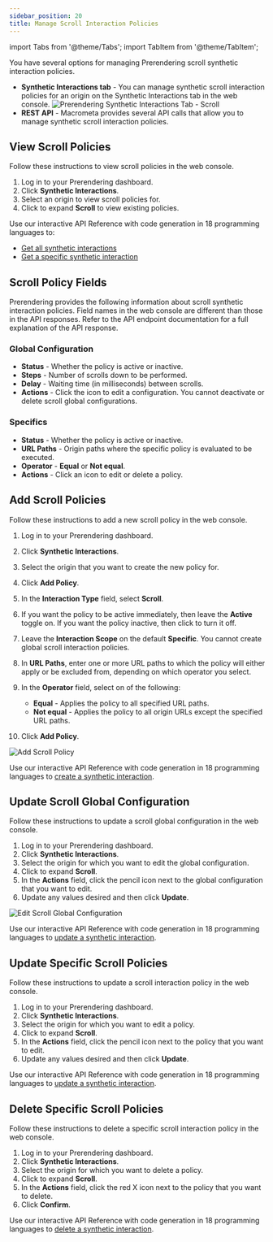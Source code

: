 ```yaml
---
sidebar_position: 20
title: Manage Scroll Interaction Policies
---
```

import Tabs from '@theme/Tabs';
import TabItem from '@theme/TabItem';

You have several options for managing Prerendering scroll synthetic interaction policies.

- **Synthetic Interactions tab** - You can manage synthetic scroll interaction policies for an origin on the Synthetic Interactions tab in the web console.
  ![Prerendering Synthetic Interactions Tab - Scroll](/img/prerendering/synthetic-interactions-scroll.png)
- **REST API** - Macrometa provides several API calls that allow you to manage synthetic scroll interaction policies.

## View Scroll Policies

<Tabs groupId="operating-systems">
<TabItem value="console" label="Web Console">

Follow these instructions to view scroll policies in the web console.

1. Log in to your Prerendering dashboard.
2. Click **Synthetic Interactions**.
3. Select an origin to view scroll policies for.
4. Click to expand **Scroll** to view existing policies.

</TabItem>
<TabItem value="api" label="REST API">

Use our interactive API Reference with code generation in 18 programming languages to:

- [Get all synthetic interactions](https://www.macrometa.com/docs/apiPrerendering#/paths/api-prerender-v1-origins-origin--interactions/get)
- [Get a specific synthetic interaction](https://www.macrometa.com/docs/apiPrerendering#/paths/api-prerender-v1-origins-origin--interactions--type/get)

</TabItem>
</Tabs>

## Scroll Policy Fields

Prerendering provides the following information about scroll synthetic interaction policies. Field names in the web console are different than those in the API responses. Refer to the API endpoint documentation for a full explanation of the API response.

### Global Configuration

- **Status** - Whether the policy is active or inactive.
- **Steps** - Number of scrolls down to be performed.
- **Delay** - Waiting time (in milliseconds) between scrolls.
- **Actions** - Click the icon to edit a configuration. You cannot deactivate or delete scroll global configurations.

### Specifics

- **Status** - Whether the policy is active or inactive.
- **URL Paths** - Origin paths where the specific policy is evaluated to be executed.
- **Operator** - **Equal** or **Not equal**.
- **Actions** - Click an icon to edit or delete a policy.

## Add Scroll Policies

<Tabs groupId="operating-systems3">
<TabItem value="console" label="Web Console">

Follow these instructions to add a new scroll policy in the web console.

1. Log in to your Prerendering dashboard.
2. Click **Synthetic Interactions**.
3. Select the origin that you want to create the new policy for.
4. Click **Add Policy**.
5. In the **Interaction Type** field, select **Scroll**.
6. If you want the policy to be active immediately, then leave the **Active** toggle on. If you want the policy inactive, then click to turn it off.
7. Leave the **Interaction Scope** on the default **Specific**. You cannot create global scroll interaction policies.
8. In **URL Paths**, enter one or more URL paths to which the policy will either apply or be excluded from, depending on which operator you select.
9. In the **Operator** field, select on of the following:
    - **Equal** - Applies the policy to all specified URL paths.
    - **Not equal** - Applies the policy to all origin URLs except the specified URL paths.

10. Click **Add Policy**.

![Add Scroll Policy](/img/prerendering/add-scroll-policy.png)

</TabItem>
<TabItem value="api" label="REST API">

Use our interactive API Reference with code generation in 18 programming languages to [create a synthetic interaction](https://www.macrometa.com/docs/apiPrerendering#/paths/api-prerender-v1-origins-origin--interactions--type/post).

</TabItem>
</Tabs>

## Update Scroll Global Configuration

<Tabs groupId="operating-systems4">
<TabItem value="console" label="Web Console">

Follow these instructions to update a scroll global configuration in the web console.

1. Log in to your Prerendering dashboard.
2. Click **Synthetic Interactions**.
3. Select the origin for which you want to edit the global configuration.
4. Click to expand **Scroll**.
5. In the **Actions** field, click the pencil icon next to the global configuration that you want to edit.
6. Update any values desired and then click **Update**.

![Edit Scroll Global Configuration](/img/prerendering/update-scroll-global-config.png)

</TabItem>
<TabItem value="api" label="REST API">

Use our interactive API Reference with code generation in 18 programming languages to [update a synthetic interaction](https://www.macrometa.com/docs/apiPrerendering#/paths/api-prerender-v1-origins-origin--interactions--type/patch).

</TabItem>
</Tabs>

## Update Specific Scroll Policies

<Tabs groupId="operating-systems4">
<TabItem value="console" label="Web Console">

Follow these instructions to update a scroll interaction policy in the web console.

1. Log in to your Prerendering dashboard.
2. Click **Synthetic Interactions**.
3. Select the origin for which you want to edit a policy.
4. Click to expand **Scroll**.
5. In the **Actions** field, click the pencil icon next to the policy that you want to edit.
6. Update any values desired and then click **Update**.

</TabItem>
<TabItem value="api" label="REST API">

Use our interactive API Reference with code generation in 18 programming languages to [update a synthetic interaction](https://www.macrometa.com/docs/apiPrerendering#/paths/api-prerender-v1-origins-origin--interactions--type/patch).

</TabItem>
</Tabs>

## Delete Specific Scroll Policies

<Tabs groupId="operating-systems5">
<TabItem value="console" label="Web Console">

Follow these instructions to delete a specific scroll interaction policy in the web console.

1. Log in to your Prerendering dashboard.
2. Click **Synthetic Interactions**.
3. Select the origin for which you want to delete a policy.
4. Click to expand **Scroll**.
5. In the **Actions** field, click the red X icon next to the policy that you want to delete.
6. Click **Confirm**.

</TabItem>
<TabItem value="api" label="REST API">

Use our interactive API Reference with code generation in 18 programming languages to [delete a synthetic interaction](https://www.macrometa.com/docs/apiPrerendering#/paths/api-prerender-v1-origins-origin--interactions--type/delete).

</TabItem>
</Tabs>
